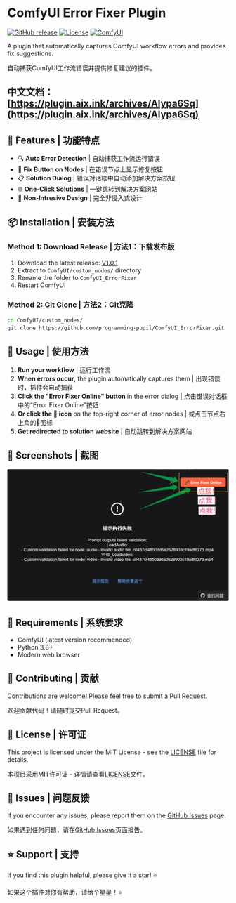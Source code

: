 # ComfyUI Error Fixer Plugin

[![GitHub release](https://img.shields.io/github/v/release/programming-pupil/ComfyUI_ErrorFixer)](https://github.com/programming-pupil/ComfyUI_ErrorFixer/releases)
[![License](https://img.shields.io/badge/license-MIT-blue.svg)](LICENSE)
[![ComfyUI](https://img.shields.io/badge/ComfyUI-Compatible-green.svg)](https://github.com/comfyanonymous/ComfyUI)

A plugin that automatically captures ComfyUI workflow errors and provides fix suggestions.

自动捕获ComfyUI工作流错误并提供修复建议的插件。

## 中文文档：[https://plugin.aix.ink/archives/AIypa6Sq](https://plugin.aix.ink/archives/AIypa6Sq)

## 🚀 Features | 功能特点

- 🔍 **Auto Error Detection** | 自动捕获工作流运行错误
- 🔧 **Fix Button on Nodes** | 在错误节点上显示修复按钮
- 📋 **Solution Dialog** | 错误对话框中自动添加解决方案按钮
- 🌐 **One-Click Solutions** | 一键跳转到解决方案网站
- 🔄 **Non-Intrusive Design** | 完全非侵入式设计

## 📦 Installation | 安装方法

### Method 1: Download Release | 方法1：下载发布版

1. Download the latest release: [V1.0.1](https://github.com/programming-pupil/ComfyUI_ErrorFixer/archive/refs/tags/V1.0.1_RELEASE.tar.gz)
2. Extract to `ComfyUI/custom_nodes/` directory
3. Rename the folder to `ComfyUI_ErrorFixer`
4. Restart ComfyUI

### Method 2: Git Clone | 方法2：Git克隆

```bash
cd ComfyUI/custom_nodes/
git clone https://github.com/programming-pupil/ComfyUI_ErrorFixer.git
```

## 🎯 Usage | 使用方法

1. **Run your workflow** | 运行工作流
2. **When errors occur**, the plugin automatically captures them | 出现错误时，插件会自动捕获
3. **Click the "Error Fixer Online" button** in the error dialog | 点击错误对话框中的"Error Fixer Online"按钮
4. **Or click the 🔧 icon** on the top-right corner of error nodes | 或点击节点右上角的🔧图标
5. **Get redirected to solution website** | 自动跳转到解决方案网站

## 📸 Screenshots | 截图

![Error Dialog](error_dialog.png)

## 🔧 Requirements | 系统要求

- ComfyUI (latest version recommended)
- Python 3.8+
- Modern web browser

## 🤝 Contributing | 贡献

Contributions are welcome! Please feel free to submit a Pull Request.

欢迎贡献代码！请随时提交Pull Request。

## 📄 License | 许可证

This project is licensed under the MIT License - see the [LICENSE](LICENSE) file for details.

本项目采用MIT许可证 - 详情请查看[LICENSE](LICENSE)文件。

## 🐛 Issues | 问题反馈

If you encounter any issues, please report them on the [GitHub Issues](https://github.com/programming-pupil/ComfyUI_ErrorFixer/issues) page.

如果遇到任何问题，请在[GitHub Issues](https://github.com/programming-pupil/ComfyUI_ErrorFixer/issues)页面报告。

## ⭐ Support | 支持

If you find this plugin helpful, please give it a star! ⭐

如果这个插件对你有帮助，请给个星星！⭐
